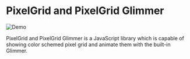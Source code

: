 # PixelGrid and PixelGrid Glimmer

![Demo](https://i.imgur.com/fvGEzae.gif)

PixelGrid and PixelGrid Glimmer is a JavaScript library which is capable of showing color schemed pixel grid and animate them with the built-in Glimmer.

